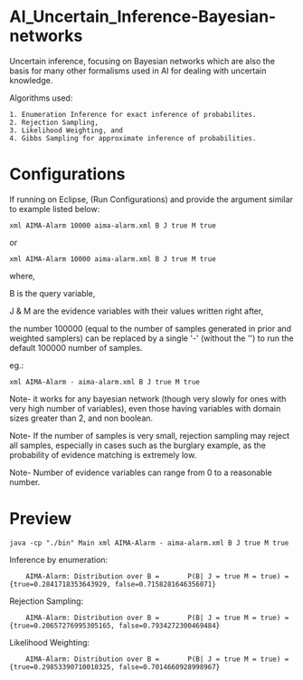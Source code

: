 # AI_Uncertain_Inference-Bayesian-networks
Uncertain inference, focusing on Bayesian networks which are also the basis for many other formalisms used in AI for dealing with uncertain knowledge.

Algorithms used:

    1. Enumeration Inference for exact inference of probabilites.
    2. Rejection Sampling, 
    3. Likelihood Weighting, and 
    4. Gibbs Sampling for approximate inference of probabilities.

# Configurations
If running on Eclipse, (Run Configurations) and provide the argument similar to example listed below:

    xml AIMA-Alarm 10000 aima-alarm.xml B J true M true

or

    xml AIMA-Alarm 10000 aima-alarm.xml B J true M true

where,

B is the query variable,

J & M are the evidence variables with their values written right after,

the number 100000 (equal to the number of samples generated in prior and weighted samplers) can be replaced by a single '-' (without the '') to run the default 100000 number of samples.

eg.:

    xml AIMA-Alarm - aima-alarm.xml B J true M true

Note- it works for any bayesian network (though very slowly for ones with very high number of variables), even those having variables with domain sizes greater than 2, and non boolean.

Note- If the number of samples is very small, rejection sampling may reject all samples, especially in cases such as the burglary example, as the probability of evidence matching is extremely low.

Note- Number of evidence variables can range from 0 to a reasonable number.

# Preview

    java -cp "./bin" Main xml AIMA-Alarm - aima-alarm.xml B J true M true

Inference by enumeration:

        AIMA-Alarm: Distribution over B =       P(B| J = true M = true) = {true=0.2841718353643929, false=0.7158281646356071}

Rejection Sampling:

        AIMA-Alarm: Distribution over B =       P(B| J = true M = true) = {true=0.20657276995305165, false=0.7934272300469484}

Likelihood Weighting:

        AIMA-Alarm: Distribution over B =       P(B| J = true M = true) = {true=0.29853390710010325, false=0.7014660928998967}
